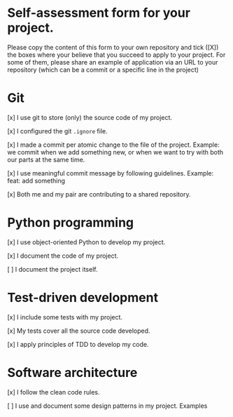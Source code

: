 # Self-assessment form for your project.
Please copy the content of this form to your own repository and tick ([X]) the boxes where your believe that you succeed to apply to your project. For some of them, please share an example of application via an URL to your repository (which can be a commit or a specific line in the project)

# Git

[x] I use git to store (only) the source code of my project.

[x] I configured the git `.ignore` file.

[x] I made a commit per atomic change to the file of the project. Example: we commit when we add something new, or when we want to try with both our parts at the same time.

[x] I use meaningful commit message by following guidelines. Example: feat: add something

[x] Both me and my pair are contributing to a shared repository.


# Python programming

[x] I use object-oriented Python to develop my project. 

[x] I document the code of my project.

[ ] I document the project itself.


# Test-driven development

[x] I include some tests with my project. 

[x] My tests cover all the source code developed.

[x] I apply principles of TDD to develop my code.


# Software architecture

[x] I follow the clean code rules. 

[ ] I use and document some design patterns in my project. Examples
